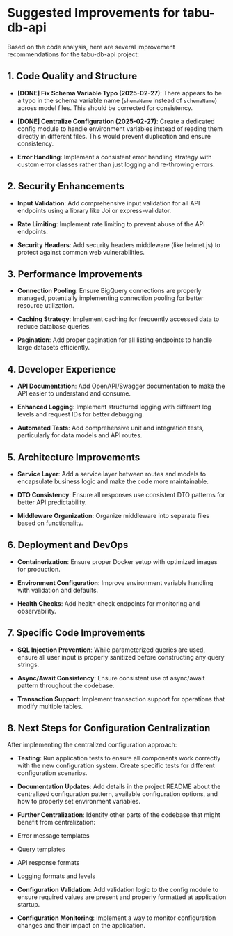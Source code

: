 # Suggested Improvements for tabu-db-api

Based on the code analysis, here are several improvement recommendations for the tabu-db-api project:

## 1. Code Quality and Structure

- **[DONE] Fix Schema Variable Typo (2025-02-27)**: There appears to be a typo in the schema variable name (`shemaName` instead of `schemaName`) across model files. This should be corrected for consistency.
    
- **[DONE] Centralize Configuration (2025-02-27)**: Create a dedicated config module to handle environment variables instead of reading them directly in different files. This would prevent duplication and ensure consistency.
    
- **Error Handling**: Implement a consistent error handling strategy with custom error classes rather than just logging and re-throwing errors.

## 2. Security Enhancements

- **Input Validation**: Add comprehensive input validation for all API endpoints using a library like Joi or express-validator.
    
- **Rate Limiting**: Implement rate limiting to prevent abuse of the API endpoints.
    
- **Security Headers**: Add security headers middleware (like helmet.js) to protect against common web vulnerabilities.

## 3. Performance Improvements

- **Connection Pooling**: Ensure BigQuery connections are properly managed, potentially implementing connection pooling for better resource utilization.
    
- **Caching Strategy**: Implement caching for frequently accessed data to reduce database queries.
    
- **Pagination**: Add proper pagination for all listing endpoints to handle large datasets efficiently.

## 4. Developer Experience

- **API Documentation**: Add OpenAPI/Swagger documentation to make the API easier to understand and consume.
    
- **Enhanced Logging**: Implement structured logging with different log levels and request IDs for better debugging.
    
- **Automated Tests**: Add comprehensive unit and integration tests, particularly for data models and API routes.

## 5. Architecture Improvements

- **Service Layer**: Add a service layer between routes and models to encapsulate business logic and make the code more maintainable.
    
- **DTO Consistency**: Ensure all responses use consistent DTO patterns for better API predictability.
    
- **Middleware Organization**: Organize middleware into separate files based on functionality.

## 6. Deployment and DevOps

- **Containerization**: Ensure proper Docker setup with optimized images for production.
    
- **Environment Configuration**: Improve environment variable handling with validation and defaults.
    
- **Health Checks**: Add health check endpoints for monitoring and observability.

## 7. Specific Code Improvements

- **SQL Injection Prevention**: While parameterized queries are used, ensure all user input is properly sanitized before constructing any query strings.
    
- **Async/Await Consistency**: Ensure consistent use of async/await pattern throughout the codebase.
    
- **Transaction Support**: Implement transaction support for operations that modify multiple tables.

## 8. Next Steps for Configuration Centralization

After implementing the centralized configuration approach:

- **Testing**: Run application tests to ensure all components work correctly with the new configuration system. Create specific tests for different configuration scenarios.

- **Documentation Updates**: Add details in the project README about the centralized configuration pattern, available configuration options, and how to properly set environment variables.

- **Further Centralization**: Identify other parts of the codebase that might benefit from centralization:
- Error message templates
- Query templates
- API response formats
- Logging formats and levels

- **Configuration Validation**: Add validation logic to the config module to ensure required values are present and properly formatted at application startup.

- **Configuration Monitoring**: Implement a way to monitor configuration changes and their impact on the application.
